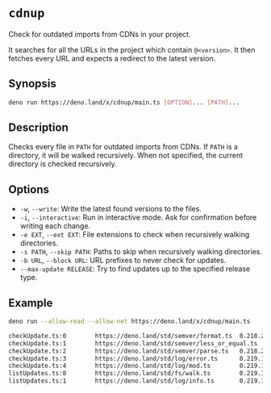 # `cdnup`

Check for outdated imports from CDNs in your project.

It searches for all the URLs in the project which contain `@<version>`.
It then fetches every URL and expects a redirect to the latest version.

## Synopsis

```sh
deno run https://deno.land/x/cdnup/main.ts [OPTION]... [PATH]...
```

## Description

Checks every file in `PATH` for outdated imports from CDNs.
If `PATH` is a directory, it will be walked recursively.
When not specified, the current directory is checked recursively.

## Options

- `-w`, `--write`: Write the latest found versions to the files.
- `-i`, `--interactive`: Run in interactive mode. Ask for confirmation before writing each change.
- `-e EXT`, `--ext EXT`: File extensions to check when recursively walking directories.
- `-s PATH`, `--skip PATH`: Paths to skip when recursively walking directories.
- `-b URL`, `--block URL`: URL prefixes to never check for updates.
- `--max-update RELEASE`: Try to find updates up to the specified release type.

## Example

```sh
deno run --allow-read --allow-net https://deno.land/x/cdnup/main.ts
```

```txt
checkUpdate.ts:0        https://deno.land/std/semver/format.ts  0.218.2 -> 0.220.1 (major)
checkUpdate.ts:1        https://deno.land/std/semver/less_or_equal.ts   0.218.2 -> 0.220.1 (major)
checkUpdate.ts:2        https://deno.land/std/semver/parse.ts   0.218.2 -> 0.220.1 (major)
checkUpdate.ts:3        https://deno.land/std/log/error.ts      0.219.1 -> 0.220.1 (major)
checkUpdate.ts:4        https://deno.land/std/log/mod.ts        0.219.1 -> 0.220.1 (major)
listUpdates.ts:0        https://deno.land/std/fs/walk.ts        0.219.1 -> 0.220.1 (major)
listUpdates.ts:1        https://deno.land/std/log/info.ts       0.219.1 -> 0.220.1 (major)
```
